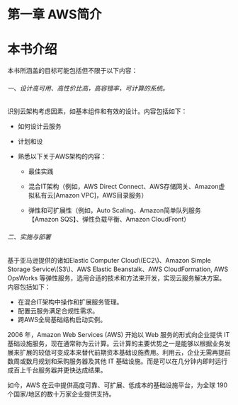 # 第一章 AWS简介

# 本书介绍

本书所涵盖的目标可能包括但不限于以下内容：

###### 一、设计高可用、高性价比高，高容错率，可计算的系统。

识别云架构考虑因素，如基本组件和有效的设计。内容包括如下：

* 如何设计云服务

* 计划和设

* 熟悉以下关于AWS架构的内容：

  * 最佳实践

  * 混合IT架构（例如，AWS Direct Connect、AWS存储网关、Amazon虚拟私有云\[Amazon VPC\]，AWS目录服务）

  * 弹性和可扩展性（例如，Auto Scaling、Amazon简单队列服务【Amazon SQS】、弹性负载平衡、Amazon CloudFront）

###### 二、实施与部署

基于亚马逊提供的诸如Elastic Computer Cloud\\(EC2\\)、Amazon Simple Storage Service\\(S3\\)、AWS Elastic Beanstalk、AWS CloudFormation, AWS OpsWorks 等弹性服务，选用合适的技术和方法来开发，实现云服务解决方案。内容包括如下：

* 在混合IT架构中操作和扩展服务管理。
* 配置云服务满足合规性需求。
* 跨AWS全局基础结构启动实例。

2006 年，Amazon Web Services \(AWS\) 开始以 Web 服务的形式向企业提供 IT 基础设施服务，现在通常称为云计算。云计算的主要优势之一是能够以根据业务发展来扩展的较低可变成本来替代前期资本基础设施费用。利用云，企业无需再提前数周或数月规划和采购服务器及其他 IT 基础设施。而是可以在几分钟内即时运行成百上千台服务器并更快达成结果。

如今，AWS 在云中提供高度可靠、可扩展、低成本的基础设施平台，为全球 190 个国家/地区的数十万家企业提供支持。

# 



